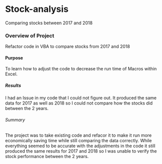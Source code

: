 # Stock-analysis
Comparing stocks between 2017 and 2018
### Overview of Project
 
  Refactor code in VBA to compare stocks from 2017 and 2018
#### Purpose
  
  To learn how to adjust the code to decrease the run time of Macros within Excel. 

##### Results
I had an Issue in my code that I could not figure out. It produced the same data for 2017 as well as 2018 so I could not compare 
how the stocks did between the 2 years. 

###### Summary
The project was to take existing code and refacor it to make it run more economically saving time while still comparing the data correctly.
While everything seemed to be accurate with the adjustments in the code it still produced the same results for 2017 and 2018 so I was unable to verify the
stock performance between the 2 years. 
